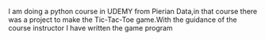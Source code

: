 I am doing a python course in UDEMY from Pierian Data,in that course there was a project to make the Tic-Tac-Toe game.With the guidance of the course instructor I have written the game program
